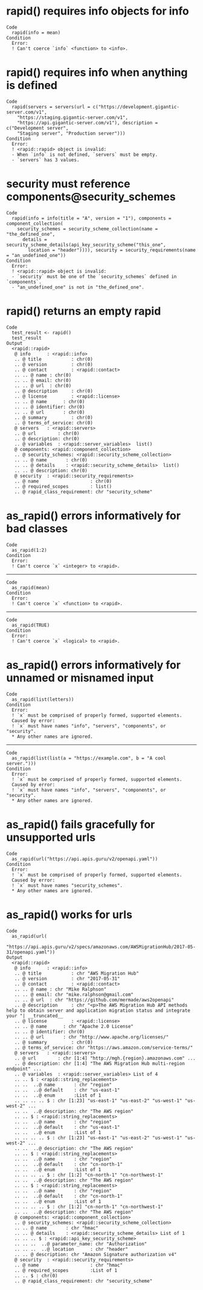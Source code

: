 # rapid() requires info objects for info

    Code
      rapid(info = mean)
    Condition
      Error:
      ! Can't coerce `info` <function> to <info>.

# rapid() requires info when anything is defined

    Code
      rapid(servers = servers(url = c("https://development.gigantic-server.com/v1",
        "https://staging.gigantic-server.com/v1",
        "https://api.gigantic-server.com/v1"), description = c("Development server",
        "Staging server", "Production server")))
    Condition
      Error:
      ! <rapid::rapid> object is invalid:
      - When `info` is not defined, `servers` must be empty.
      - `servers` has 3 values.

# security must reference components@security_schemes

    Code
      rapid(info = info(title = "A", version = "1"), components = component_collection(
        security_schemes = security_scheme_collection(name = "the_defined_one",
          details = security_scheme_details(api_key_security_scheme("this_one",
            location = "header")))), security = security_requirements(name = "an_undefined_one"))
    Condition
      Error:
      ! <rapid::rapid> object is invalid:
      - `security` must be one of the `security_schemes` defined in `components`.
      - "an_undefined_one" is not in "the_defined_one".

# rapid() returns an empty rapid

    Code
      test_result <- rapid()
      test_result
    Output
      <rapid::rapid>
       @ info      : <rapid::info>
       .. @ title           : chr(0) 
       .. @ version         : chr(0) 
       .. @ contact         : <rapid::contact>
       .. .. @ name : chr(0) 
       .. .. @ email: chr(0) 
       .. .. @ url  : chr(0) 
       .. @ description     : chr(0) 
       .. @ license         : <rapid::license>
       .. .. @ name      : chr(0) 
       .. .. @ identifier: chr(0) 
       .. .. @ url       : chr(0) 
       .. @ summary         : chr(0) 
       .. @ terms_of_service: chr(0) 
       @ servers   : <rapid::servers>
       .. @ url        : chr(0) 
       .. @ description: chr(0) 
       .. @ variables  : <rapid::server_variables>  list()
       @ components: <rapid::component_collection>
       .. @ security_schemes: <rapid::security_scheme_collection>
       .. .. @ name       : chr(0) 
       .. .. @ details    : <rapid::security_scheme_details>  list()
       .. .. @ description: chr(0) 
       @ security  : <rapid::security_requirements>
       .. @ name                   : chr(0) 
       .. @ required_scopes        : list()
       .. @ rapid_class_requirement: chr "security_scheme"

# as_rapid() errors informatively for bad classes

    Code
      as_rapid(1:2)
    Condition
      Error:
      ! Can't coerce `x` <integer> to <rapid>.

---

    Code
      as_rapid(mean)
    Condition
      Error:
      ! Can't coerce `x` <function> to <rapid>.

---

    Code
      as_rapid(TRUE)
    Condition
      Error:
      ! Can't coerce `x` <logical> to <rapid>.

# as_rapid() errors informatively for unnamed or misnamed input

    Code
      as_rapid(list(letters))
    Condition
      Error:
      ! `x` must be comprised of properly formed, supported elements.
      Caused by error:
      ! `x` must have names "info", "servers", "components", or "security".
      * Any other names are ignored.

---

    Code
      as_rapid(list(list(a = "https://example.com", b = "A cool server.")))
    Condition
      Error:
      ! `x` must be comprised of properly formed, supported elements.
      Caused by error:
      ! `x` must have names "info", "servers", "components", or "security".
      * Any other names are ignored.

# as_rapid() fails gracefully for unsupported urls

    Code
      as_rapid(url("https://api.apis.guru/v2/openapi.yaml"))
    Condition
      Error:
      ! `x` must be comprised of properly formed, supported elements.
      Caused by error:
      ! `x` must have names "security_schemes".
      * Any other names are ignored.

# as_rapid() works for urls

    Code
      as_rapid(url(
        "https://api.apis.guru/v2/specs/amazonaws.com/AWSMigrationHub/2017-05-31/openapi.yaml"))
    Output
      <rapid::rapid>
       @ info      : <rapid::info>
       .. @ title           : chr "AWS Migration Hub"
       .. @ version         : chr "2017-05-31"
       .. @ contact         : <rapid::contact>
       .. .. @ name : chr "Mike Ralphson"
       .. .. @ email: chr "mike.ralphson@gmail.com"
       .. .. @ url  : chr "https://github.com/mermade/aws2openapi"
       .. @ description     : chr "<p>The AWS Migration Hub API methods help to obtain server and application migration status and integrate your "| __truncated__
       .. @ license         : <rapid::license>
       .. .. @ name      : chr "Apache 2.0 License"
       .. .. @ identifier: chr(0) 
       .. .. @ url       : chr "http://www.apache.org/licenses/"
       .. @ summary         : chr(0) 
       .. @ terms_of_service: chr "https://aws.amazon.com/service-terms/"
       @ servers   : <rapid::servers>
       .. @ url        : chr [1:4] "http://mgh.{region}.amazonaws.com" ...
       .. @ description: chr [1:4] "The AWS Migration Hub multi-region endpoint" ...
       .. @ variables  : <rapid::server_variables> List of 4
       .. .. $ : <rapid::string_replacements>
       .. ..  ..@ name       : chr "region"
       .. ..  ..@ default    : chr "us-east-1"
       .. ..  ..@ enum       :List of 1
       .. .. .. .. $ : chr [1:23] "us-east-1" "us-east-2" "us-west-1" "us-west-2" ...
       .. ..  ..@ description: chr "The AWS region"
       .. .. $ : <rapid::string_replacements>
       .. ..  ..@ name       : chr "region"
       .. ..  ..@ default    : chr "us-east-1"
       .. ..  ..@ enum       :List of 1
       .. .. .. .. $ : chr [1:23] "us-east-1" "us-east-2" "us-west-1" "us-west-2" ...
       .. ..  ..@ description: chr "The AWS region"
       .. .. $ : <rapid::string_replacements>
       .. ..  ..@ name       : chr "region"
       .. ..  ..@ default    : chr "cn-north-1"
       .. ..  ..@ enum       :List of 1
       .. .. .. .. $ : chr [1:2] "cn-north-1" "cn-northwest-1"
       .. ..  ..@ description: chr "The AWS region"
       .. .. $ : <rapid::string_replacements>
       .. ..  ..@ name       : chr "region"
       .. ..  ..@ default    : chr "cn-north-1"
       .. ..  ..@ enum       :List of 1
       .. .. .. .. $ : chr [1:2] "cn-north-1" "cn-northwest-1"
       .. ..  ..@ description: chr "The AWS region"
       @ components: <rapid::component_collection>
       .. @ security_schemes: <rapid::security_scheme_collection>
       .. .. @ name       : chr "hmac"
       .. .. @ details    : <rapid::security_scheme_details> List of 1
       .. .. .. $ : <rapid::api_key_security_scheme>
       .. .. ..  ..@ parameter_name: chr "Authorization"
       .. .. ..  ..@ location      : chr "header"
       .. .. @ description: chr "Amazon Signature authorization v4"
       @ security  : <rapid::security_requirements>
       .. @ name                   : chr "hmac"
       .. @ required_scopes        :List of 1
       .. .. $ : chr(0) 
       .. @ rapid_class_requirement: chr "security_scheme"

